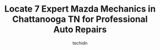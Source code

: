 ---
layout: ampstory
image: https://images.unsplash.com/photo-1575052159402-d23d4fab400c?ixlib=rb-4.0.3&ixid=MnwxMjA3fDB8MHxwaG90by1wYWdlfHx8fGVufDB8fHx8&auto=format&fit=crop&w=640&h=853&q=80
author: techidn
featured: false
description: For top-quality automotive repairs and maintenance, visit the 7 best Mazda Mechanic in Chattanooga TN, USA. Their reputation for excellence and their dedication to customer satisfaction make
title: Locate 7 Expert Mazda Mechanics in Chattanooga TN for Professional Auto Repairs
cover:
   title: Locate 7 Expert Mazda Mechanics in Chattanooga TN for Professional Auto Repairs
   subtitle: Rickpate
   background: https://images.unsplash.com/photo-1575052159402-d23d4fab400c?ixlib=rb-4.0.3&ixid=MnwxMjA3fDB8MHxwaG90by1wYWdlfHx8fGVufDB8fHx8&auto=format&fit=crop&w=640&h=853&q=80

pages: 
 - layout: thirds
   top: <h1>#1 Maxi Auto Service Center- East Ridge</h1>
   bottom: "<p>I was loyal for 16 yrs but after this, nope.  First of all, they are very disrespectful. I had a kill switch replaced a few months ago and was told come back if it still </p>"
   background: https://www.knot35.com/toplist/wp-content/uploads/2023/06/best-mazda-mechanic-1-in-chattanooga-tn-1685833872.jpeg
   backgroundblur: true
 - layout: thirds
   top: <h1>#2 Maxi Auto Service Center- Red Bank</h1>
   bottom: "<p>4007 Dayton Blvd, Chattanooga, TN 37415, United States</p>"
   background: https://www.knot35.com/toplist/wp-content/uploads/2023/06/best-mazda-mechanic-2-in-chattanooga-tn-1685833872.jpeg
   cta:
      link: https://www.knot35.com/toplist/locate-7-expert-mazda-mechanics-in-chattanooga-tn-for-professional-auto-repairs/
      text: Locate 7 Expert Mazda Mechanics in Chattanooga TN for Professional Auto Repairs
 - layout: thirds
   top: <h1>#3 Integrity Mazda</h1>
   bottom: "<p>6015 International Dr, Chattanooga, TN 37421, United States</p>"
   background: https://www.knot35.com/toplist/wp-content/uploads/2023/06/best-mazda-mechanic-3-in-chattanooga-tn-1685833872.jpeg
   cta:
      link: https://www.knot35.com/toplist/locate-7-expert-mazda-mechanics-in-chattanooga-tn-for-professional-auto-repairs/
      text: Locate 7 Expert Mazda Mechanics in Chattanooga TN for Professional Auto Repairs
 - layout: thirds
   top: <h1>#4 Maxi Auto Service Center- Hwy 58</h1>
   bottom: "<p>4986 TN-58, Chattanooga, TN 37416, United States</p>"
   background: https://plus.unsplash.com/premium_photo-1664640458616-3c74f8cb4589?ixlib=rb-4.0.3&ixid=MnwxMjA3fDB8MHxwaG90by1wYWdlfHx8fGVufDB8fHx8&auto=format&fit=crop&w=640&h=853&q=80
   cta:
      link: https://www.knot35.com/toplist/locate-7-expert-mazda-mechanics-in-chattanooga-tn-for-professional-auto-repairs/
      text: Locate 7 Expert Mazda Mechanics in Chattanooga TN for Professional Auto Repairs
 - layout: thirds
   top: <h1>#5 Maxi Auto Service Center- East Brainerd</h1>
   bottom: "<p>7501 E Brainerd Rd, Chattanooga, TN 37421, United States</p>"
   background: https://images.unsplash.com/photo-1546497974-b213c9efb599?ixlib=rb-4.0.3&ixid=MnwxMjA3fDB8MHxwaG90by1wYWdlfHx8fGVufDB8fHx8&auto=format&fit=crop&w=640&h=853&q=80
   cta:
      link: https://www.knot35.com/toplist/locate-7-expert-mazda-mechanics-in-chattanooga-tn-for-professional-auto-repairs/
      text: Locate 7 Expert Mazda Mechanics in Chattanooga TN for Professional Auto Repairs
 - layout: thirds
   top: <h1>#6 Maxi Auto Service Center- Lee Highway</h1>
   bottom: "<p>6673 Lee Hwy, Chattanooga, TN 37421, United States</p>"
   background: https://images.unsplash.com/photo-1567095761054-7a02e69e5c43?ixlib=rb-4.0.3&ixid=MnwxMjA3fDB8MHxwaG90by1wYWdlfHx8fGVufDB8fHx8&auto=format&fit=crop&w=640&h=853&q=80
   cta:
      link: https://www.knot35.com/toplist/locate-7-expert-mazda-mechanics-in-chattanooga-tn-for-professional-auto-repairs/
      text: Locate 7 Expert Mazda Mechanics in Chattanooga TN for Professional Auto Repairs
 - layout: thirds
   top: <h1>#7 Nissan of Chattanooga East - Service & Repair Facility</h1>
   bottom: "<p>2121 Chapman Rd, Chattanooga, TN 37421, United States</p>"
   background: https://images.unsplash.com/photo-1580610447943-1bfbef5efe07?ixlib=rb-4.0.3&ixid=MnwxMjA3fDB8MHxwaG90by1wYWdlfHx8fGVufDB8fHx8&auto=format&fit=crop&w=640&h=853&q=80
   cta:
      link: https://www.knot35.com/toplist/locate-7-expert-mazda-mechanics-in-chattanooga-tn-for-professional-auto-repairs/
      text: Locate 7 Expert Mazda Mechanics in Chattanooga TN for Professional Auto Repairs
 - layout: thirds
   middle: Continue reading...
   background: https://images.unsplash.com/photo-1557672172-298e090bd0f1?ixlib=rb-4.0.3&ixid=MnwxMjA3fDB8MHxwaG90by1wYWdlfHx8fGVufDB8fHx8&auto=format&fit=crop&w=640&h=853&q=80
   cta:
      link: https://www.knot35.com/toplist/locate-7-expert-mazda-mechanics-in-chattanooga-tn-for-professional-auto-repairs/
      text: Locate 7 Expert Mazda Mechanics in Chattanooga TN for Professional Auto Repairs
      
---